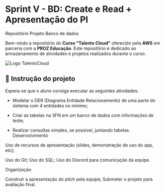 # Sprint V - BD:  Create e Read + Apresentação do PI

Repositório Projeto Banco de dados  

Bem-vindo a repositório do **Curso "Talento Cloud"** oferecido pela **AWS** em parceria com a **PROZ Educação**. Este repositório é dedicado ao armazenamento de atividades e projetos realizados durante o curso.

![Logo TalentoCloud](https://res.cloudinary.com/dmzbuztfw/image/upload/v1698622712/GitHub_Images/logo_talento_cloud_crop_dmjsvn.png)

## 📂 Instrução do projeto

Espera-se que o aluno consiga executar as seguintes atividades: 

- Modelar o DER (Diagrama Entidade Relacionamento) de uma parte do sistema com 4 entidades no mínimo;


- Criar as tabelas na 3FN em um banco de dados com informações de teste;


- Realizar consultas simples, se possível, juntando tabelas.
Desenvolvimento

Uso de recursos de apresentação (slides, demonstração de uso do app, etc);

Uso do Git;
Uso do SQL;
Uso do Discord para comunicação da equipe.

Organização

Construir a apresentação do pitch pela equipe;
Submeter o projeto para avaliação final.



